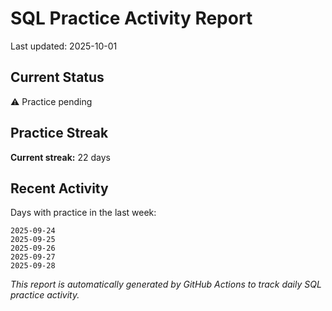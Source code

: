 # SQL Practice Activity Report

Last updated: 2025-10-01

## Current Status

⚠️ Practice pending

## Practice Streak

**Current streak:** 22 days

## Recent Activity

Days with practice in the last week:

```
2025-09-24
2025-09-25
2025-09-26
2025-09-27
2025-09-28
```

*This report is automatically generated by GitHub Actions to track daily SQL practice activity.*
